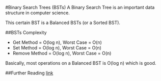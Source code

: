 #Binary Search Trees (BSTs)
A Binary Search Tree is an important data structure in computer science.

This certain BST is a Balanced BSTs (or a Sorted BST).

##BSTs Complexity
 - Get Method = O(log n), Worst Case = O(n)
 - Set Method = O(log n), Worst Case = O(n)
 - Remove Method = O(log n), Worst Case = O(n)

Basically, most operations on a Balanced BST is O(log n) which is good.

##Further Reading
[link](https://en.wikipedia.org/wiki/Binary_search_tree)
